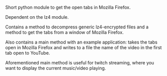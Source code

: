 Short python module to get the open tabs in Mozilla Firefox.

Dependent on the lz4 module.

Contains a method to decompress generic lz4-encrypted files and a method to get the tabs from a window of Mozilla Firefox.

Also contains a main method with an example application: takes the tabs open in Mozilla Firefox and writes to a file the name of the video in the first tab open to YouTube.

Aforementioned main method is useful for twitch streaming, where you want to display the current music/video playing.
